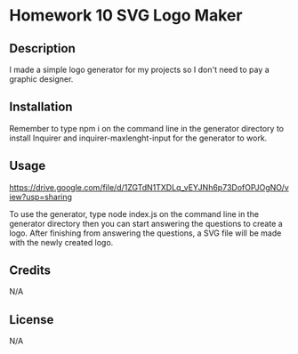 # Homework 10 SVG Logo Maker

## Description

I made a simple logo generator for my projects so I don't need to pay a graphic designer.

## Installation

Remember to type npm i on the command line in the generator directory to install Inquirer and inquirer-maxlenght-input  for the generator to work.

## Usage

https://drive.google.com/file/d/1ZGTdN1TXDLq_vEYJNh6p73DofOPJOgNO/view?usp=sharing

To use the generator, type node index.js on the command line in the generator directory then you can start answering the questions to create a logo. After finishing from answering the questions, a SVG file will be made with the newly created logo.

## Credits

N/A

## License

N/A
